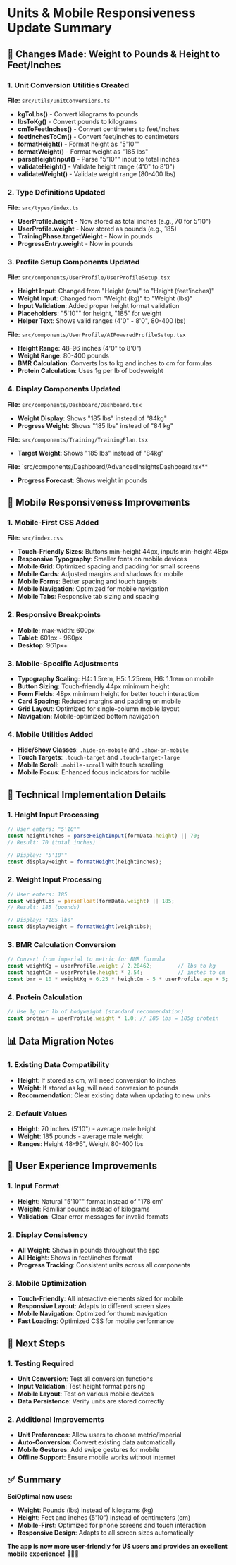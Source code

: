 # Units & Mobile Responsiveness Update Summary

## 🎯 **Changes Made: Weight to Pounds & Height to Feet/Inches**

### **1. Unit Conversion Utilities Created**
**File:** `src/utils/unitConversions.ts`
- **kgToLbs()** - Convert kilograms to pounds
- **lbsToKg()** - Convert pounds to kilograms  
- **cmToFeetInches()** - Convert centimeters to feet/inches
- **feetInchesToCm()** - Convert feet/inches to centimeters
- **formatHeight()** - Format height as "5'10""
- **formatWeight()** - Format weight as "185 lbs"
- **parseHeightInput()** - Parse "5'10"" input to total inches
- **validateHeight()** - Validate height range (4'0" to 8'0")
- **validateWeight()** - Validate weight range (80-400 lbs)

### **2. Type Definitions Updated**
**File:** `src/types/index.ts`
- **UserProfile.height** - Now stored as total inches (e.g., 70 for 5'10")
- **UserProfile.weight** - Now stored as pounds (e.g., 185)
- **TrainingPhase.targetWeight** - Now in pounds
- **ProgressEntry.weight** - Now in pounds

### **3. Profile Setup Components Updated**
**File:** `src/components/UserProfile/UserProfileSetup.tsx`
- **Height Input**: Changed from "Height (cm)" to "Height (feet'inches)"
- **Weight Input**: Changed from "Weight (kg)" to "Weight (lbs)"
- **Input Validation**: Added proper height format validation
- **Placeholders**: "5'10"" for height, "185" for weight
- **Helper Text**: Shows valid ranges (4'0" - 8'0", 80-400 lbs)

**File:** `src/components/UserProfile/AIPoweredProfileSetup.tsx`
- **Height Range**: 48-96 inches (4'0" to 8'0")
- **Weight Range**: 80-400 pounds
- **BMR Calculation**: Converts lbs to kg and inches to cm for formulas
- **Protein Calculation**: Uses 1g per lb of bodyweight

### **4. Display Components Updated**
**File:** `src/components/Dashboard/Dashboard.tsx`
- **Weight Display**: Shows "185 lbs" instead of "84kg"
- **Progress Weight**: Shows "185 lbs" instead of "84 kg"

**File:** `src/components/Training/TrainingPlan.tsx`
- **Target Weight**: Shows "185 lbs" instead of "84kg"

**File:** `src/components/Dashboard/AdvancedInsightsDashboard.tsx**
- **Progress Forecast**: Shows weight in pounds

## 📱 **Mobile Responsiveness Improvements**

### **1. Mobile-First CSS Added**
**File:** `src/index.css`
- **Touch-Friendly Sizes**: Buttons min-height 44px, inputs min-height 48px
- **Responsive Typography**: Smaller fonts on mobile devices
- **Mobile Grid**: Optimized spacing and padding for small screens
- **Mobile Cards**: Adjusted margins and shadows for mobile
- **Mobile Forms**: Better spacing and touch targets
- **Mobile Navigation**: Optimized for mobile navigation
- **Mobile Tabs**: Responsive tab sizing and spacing

### **2. Responsive Breakpoints**
- **Mobile**: max-width: 600px
- **Tablet**: 601px - 960px  
- **Desktop**: 961px+

### **3. Mobile-Specific Adjustments**
- **Typography Scaling**: H4: 1.5rem, H5: 1.25rem, H6: 1.1rem on mobile
- **Button Sizing**: Touch-friendly 44px minimum height
- **Form Fields**: 48px minimum height for better touch interaction
- **Card Spacing**: Reduced margins and padding on mobile
- **Grid Layout**: Optimized for single-column mobile layout
- **Navigation**: Mobile-optimized bottom navigation

### **4. Mobile Utilities Added**
- **Hide/Show Classes**: `.hide-on-mobile` and `.show-on-mobile`
- **Touch Targets**: `.touch-target` and `.touch-target-large`
- **Mobile Scroll**: `.mobile-scroll` with touch scrolling
- **Mobile Focus**: Enhanced focus indicators for mobile

## 🔧 **Technical Implementation Details**

### **1. Height Input Processing**
```typescript
// User enters: "5'10""
const heightInches = parseHeightInput(formData.height) || 70;
// Result: 70 (total inches)

// Display: "5'10""
const displayHeight = formatHeight(heightInches);
```

### **2. Weight Input Processing**
```typescript
// User enters: 185
const weightLbs = parseFloat(formData.weight) || 185;
// Result: 185 (pounds)

// Display: "185 lbs"
const displayWeight = formatWeight(weightLbs);
```

### **3. BMR Calculation Conversion**
```typescript
// Convert from imperial to metric for BMR formula
const weightKg = userProfile.weight / 2.20462;        // lbs to kg
const heightCm = userProfile.height * 2.54;           // inches to cm
const bmr = 10 * weightKg + 6.25 * heightCm - 5 * userProfile.age + 5;
```

### **4. Protein Calculation**
```typescript
// Use 1g per lb of bodyweight (standard recommendation)
const protein = userProfile.weight * 1.0; // 185 lbs = 185g protein
```

## 📊 **Data Migration Notes**

### **1. Existing Data Compatibility**
- **Height**: If stored as cm, will need conversion to inches
- **Weight**: If stored as kg, will need conversion to pounds
- **Recommendation**: Clear existing data when updating to new units

### **2. Default Values**
- **Height**: 70 inches (5'10") - average male height
- **Weight**: 185 pounds - average male weight
- **Ranges**: Height 48-96", Weight 80-400 lbs

## 🎯 **User Experience Improvements**

### **1. Input Format**
- **Height**: Natural "5'10"" format instead of "178 cm"
- **Weight**: Familiar pounds instead of kilograms
- **Validation**: Clear error messages for invalid formats

### **2. Display Consistency**
- **All Weight**: Shows in pounds throughout the app
- **All Height**: Shows in feet/inches format
- **Progress Tracking**: Consistent units across all components

### **3. Mobile Optimization**
- **Touch-Friendly**: All interactive elements sized for mobile
- **Responsive Layout**: Adapts to different screen sizes
- **Mobile Navigation**: Optimized for thumb navigation
- **Fast Loading**: Optimized CSS for mobile performance

## 🚀 **Next Steps**

### **1. Testing Required**
- **Unit Conversion**: Test all conversion functions
- **Input Validation**: Test height format parsing
- **Mobile Layout**: Test on various mobile devices
- **Data Persistence**: Verify units are stored correctly

### **2. Additional Improvements**
- **Unit Preferences**: Allow users to choose metric/imperial
- **Auto-Conversion**: Convert existing data automatically
- **Mobile Gestures**: Add swipe gestures for mobile
- **Offline Support**: Ensure mobile works without internet

## ✅ **Summary**

**SciOptimal now uses:**
- **Weight**: Pounds (lbs) instead of kilograms (kg)
- **Height**: Feet and inches (5'10") instead of centimeters (cm)
- **Mobile-First**: Optimized for phone screens and touch interaction
- **Responsive Design**: Adapts to all screen sizes automatically

**The app is now more user-friendly for US users and provides an excellent mobile experience!** 🎯📱💪

